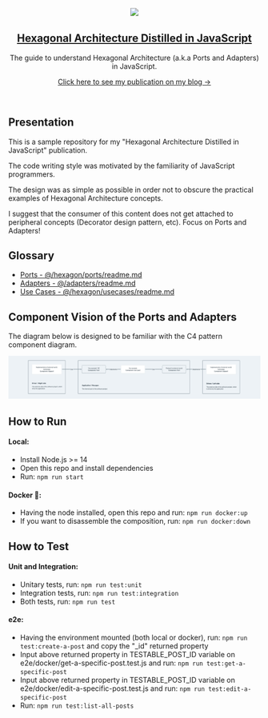 <p align="center">
  <a href="https://pedromoraisf.medium.com">
    <img src="https://ouch-cdn2.icons8.com/M_NCQ9o8yHajuGD4x7kQ9WgUGSze1FKoaK3lcRMEE8E/rs:fit:840:616/czM6Ly9pY29uczgu/b3VjaC1wcm9kLmFz/c2V0cy9wbmcvMTgx/L2ZiOWExYjViLTFi/NjEtNDMzMC05NTMw/LWZhZjlkNjM1YjFm/NS5wbmc.png" height="150">
    <h2 align="center">Hexagonal Architecture Distilled in JavaScript</h2>
  </a>
</p>

<p align="center">
  The guide to understand Hexagonal Architecture (a.k.a Ports and Adapters) in JavaScript.
</p>
<p align="center">
  <a target="_blank" href="https://javascript.plainenglish.io/hexagonal-architecture-distilled-in-javascript-ultimate-guide-aac2eaa6726c">Click here to see my publication on my blog →</a>
</p>
<br />

## Presentation

This is a sample repository for my "Hexagonal Architecture Distilled in JavaScript" publication.

The code writing style was motivated by the familiarity of JavaScript programmers.

The design was as simple as possible in order not to obscure the practical examples of Hexagonal Architecture concepts.

I suggest that the consumer of this content does not get attached to peripheral concepts (Decorator design pattern, etc). Focus on Ports and Adapters!

## Glossary

- <a href="./src/hexagon/ports/readme.md">Ports - @/hexagon/ports/readme.md</a>
- <a href="./src/adapters/readme.md">Adapters - @/adapters/readme.md</a>
- <a href="./src/hexagon/usecases/readme.md">Use Cases - @/hexagon/usecases/readme.md</a>

## Component Vision of the Ports and Adapters

The diagram below is designed to be familiar with the C4 pattern component diagram.

<img src="./docs/architectural-component-vision.png">

## How to Run

#### Local:
- Install Node.js >= 14
- Open this repo and install dependencies
- Run: `npm run start`

#### Docker 🐳:
- Having the node installed, open this repo and run: `npm run docker:up`
- If you want to disassemble the composition, run: `npm run docker:down`

## How to Test

#### Unit and Integration:
- Unitary tests, run: `npm run test:unit`
- Integration tests, run: `npm run test:integration`
- Both tests, run: `npm run test`

#### e2e:
- Having the environment mounted (both local or docker), run: `npm run test:create-a-post` and copy the "_id" returned property
- Input above returned property in TESTABLE_POST_ID variable on e2e/docker/get-a-specific-post.test.js and run: `npm run test:get-a-specific-post`
- Input above returned property in TESTABLE_POST_ID variable on e2e/docker/edit-a-specific-post.test.js and run: `npm run test:edit-a-specific-post`
- Run: `npm run test:list-all-posts`
